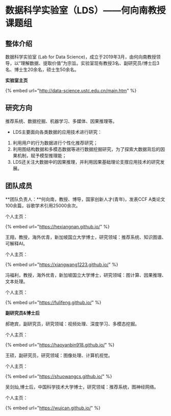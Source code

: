 # 数据科学实验室（LDS）——何向南教授课题组

## 整体介绍

数据科学实验室 (Lab for Data Science)，成立于2019年3月，由何向南教授领导，以“理解数据、提取价值”为宗旨。实验室现有教授3名、副研究员/博士后3名、博士生20余名，硕士生50余名。

**实验室主页**

{% embed url="http://data-science.ustc.edu.cn/main.htm" %}

## 研究方向

推荐系统、数据挖掘、机器学习、多媒体、因果推理等。

* LDS主要面向各类数据的应用技术进行研究：

1. 利用用户的行为数据进行个性化推荐研究；
2. 利用图结构数据和多模态数据等进行数据挖掘研究，为了探索大数据背后的因果机制，赋予模型推理能；
3. LDS还关注大数据中的因果推理，并利用因果基础理论支撑应用技术的研究发展。

## 团队成员

**团队负责人：**何向南，教授、博导，国家创新人才(青年)，发表CCF A类论文100余篇，谷歌学术引用25000余次。

个人主页：

{% embed url="https://hexiangnan.github.io/" %}

王翔，教授，海外优青，新加坡国立大学博士，研究领域：推荐系统、知识图谱、可解释AI。

个人主页：

{% embed url="https://xiangwang1223.github.io/" %}

冯福利，教授，海外优青，新加坡国立大学博士，研究领域：图计算、因果推理、文本处理。

个人主页：

{% embed url="https://fulifeng.github.io/" %}

**副研究员&博士后**

郝艳宾，副研究员，研究领域：视频处理、深度学习、多模态挖掘。

个人主页：

{% embed url="https://haoyanbin918.github.io/" %}

王硕，副研究员，研究领域：图像处理、计算机视觉。

个人主页：

{% embed url="https://shuowangcs.github.io/" %}

吴剑灿,博士后，中国科学技术大学博士，研究领域：推荐系统，图神经网络。

个人主页：

{% embed url="https://wujcan.github.io/" %}

